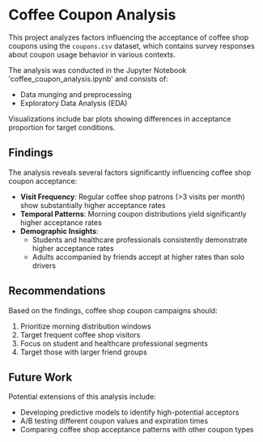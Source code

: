 # Coffee Coupon Analysis

This project analyzes factors influencing the acceptance of coffee shop coupons using the `coupons.csv` dataset, which contains survey responses about coupon usage behavior in various contexts.

The analysis was conducted in the Jupyter Notebook 'coffee_coupon_analysis.ipynb' and consists of:
* Data munging and preprocessing
* Exploratory Data Analysis (EDA)

Visualizations include bar plots showing differences in acceptance proportion for target conditions.

## Findings

The analysis reveals several factors significantly influencing coffee shop coupon acceptance:

* **Visit Frequency**: Regular coffee shop patrons (>3 visits per month) show substantially higher acceptance rates
* **Temporal Patterns**: Morning coupon distributions yield significantly higher acceptance rates
* **Demographic Insights**:
  * Students and healthcare professionals consistently demonstrate higher acceptance rates
  * Adults accompanied by friends accept at higher rates than solo drivers

## Recommendations

Based on the findings, coffee shop coupon campaigns should:
1. Prioritize morning distribution windows
2. Target frequent coffee shop visitors
3. Focus on student and healthcare professional segments
4. Target those with larger friend groups

## Future Work

Potential extensions of this analysis include:
* Developing predictive models to identify high-potential acceptors
* A/B testing different coupon values and expiration times
* Comparing coffee shop acceptance patterns with other coupon types
